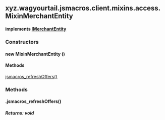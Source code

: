 

xyz.wagyourtail.jsmacros.client.mixins.access.MixinMerchantEntity
-----------------------------------------------------------------

#### implements [IMerchantEntity](1.9.2/xyz/wagyourtail/jsmacros/client/access/IMerchantEntity.html)

### Constructors

#### new MixinMerchantEntity ()




#### Methods

[jsmacros\_refreshOffers()](#jsmacros_refreshOffers-)



### Methods

#### .jsmacros\_refreshOffers()


##### Returns: void




